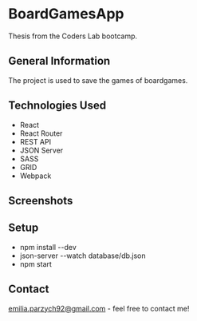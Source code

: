 # BoardGamesApp
Thesis from the Coders Lab bootcamp.

## General Information
The project is used to save the games of boardgames.

## Technologies Used
- React
- React Router 
- REST API
- JSON Server
- SASS 
- GRID 
- Webpack

## Screenshots

## Setup
- npm install --dev
- json-server --watch database/db.json
- npm start

## Contact
emilia.parzych92@gmail.com - feel free to contact me!
